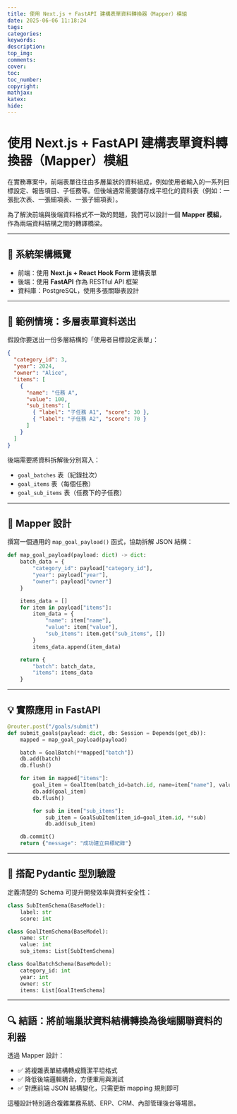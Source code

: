 ```yaml
---
title: 使用 Next.js + FastAPI 建構表單資料轉換器（Mapper）模組
date: 2025-06-06 11:18:24
tags:
categories:
keywords:
description:
top_img:
comments:
cover:
toc:
toc_number:
copyright:
mathjax:
katex:
hide:
---
```



# 使用 Next.js + FastAPI 建構表單資料轉換器（Mapper）模組

在實務專案中，前端表單往往由多層巢狀的資料組成，例如使用者輸入的一系列目標設定、報告項目、子任務等。但後端通常需要儲存成平坦化的資料表（例如：一張批次表、一張細項表、一張子細項表）。

為了解決前端與後端資料格式不一致的問題，我們可以設計一個 **Mapper 模組**，作為兩端資料結構之間的轉譯橋梁。

---

## 🧰 系統架構概覽

* 前端：使用 **Next.js + React Hook Form** 建構表單
* 後端：使用 **FastAPI** 作為 RESTful API 框架
* 資料庫：PostgreSQL，使用多張關聯表設計

---

## 📌 範例情境：多層表單資料送出

假設你要送出一份多層結構的「使用者目標設定表單」：

```json
{
  "category_id": 3,
  "year": 2024,
  "owner": "Alice",
  "items": [
    {
      "name": "任務 A",
      "value": 100,
      "sub_items": [
        { "label": "子任務 A1", "score": 30 },
        { "label": "子任務 A2", "score": 70 }
      ]
    }
  ]
}
```

後端需要將資料拆解後分別寫入：

* `goal_batches` 表（紀錄批次）
* `goal_items` 表（每個任務）
* `goal_sub_items` 表（任務下的子任務）

---

## 🔧 Mapper 設計

撰寫一個通用的 `map_goal_payload()` 函式，協助拆解 JSON 結構：

```python
def map_goal_payload(payload: dict) -> dict:
    batch_data = {
        "category_id": payload["category_id"],
        "year": payload["year"],
        "owner": payload["owner"]
    }

    items_data = []
    for item in payload["items"]:
        item_data = {
            "name": item["name"],
            "value": item["value"],
            "sub_items": item.get("sub_items", [])
        }
        items_data.append(item_data)

    return {
        "batch": batch_data,
        "items": items_data
    }
```

---

## 💡 實際應用 in FastAPI

```python
@router.post("/goals/submit")
def submit_goals(payload: dict, db: Session = Depends(get_db)):
    mapped = map_goal_payload(payload)

    batch = GoalBatch(**mapped["batch"])
    db.add(batch)
    db.flush()

    for item in mapped["items"]:
        goal_item = GoalItem(batch_id=batch.id, name=item["name"], value=item["value"])
        db.add(goal_item)
        db.flush()

        for sub in item["sub_items"]:
            sub_item = GoalSubItem(item_id=goal_item.id, **sub)
            db.add(sub_item)

    db.commit()
    return {"message": "成功建立目標紀錄"}
```

---

## 🧪 搭配 Pydantic 型別驗證

定義清楚的 Schema 可提升開發效率與資料安全性：

```python
class SubItemSchema(BaseModel):
    label: str
    score: int

class GoalItemSchema(BaseModel):
    name: str
    value: int
    sub_items: List[SubItemSchema]

class GoalBatchSchema(BaseModel):
    category_id: int
    year: int
    owner: str
    items: List[GoalItemSchema]
```

---

## 🔍 結語：將前端巢狀資料結構轉換為後端關聯資料的利器

透過 Mapper 設計：

* ✅ 將複雜表單結構轉成簡潔平坦格式
* ✅ 降低後端邏輯耦合，方便重用與測試
* ✅ 對應前端 JSON 結構變化，只需更新 mapping 規則即可

這種設計特別適合複雜業務系統、ERP、CRM、內部管理後台等場景。
